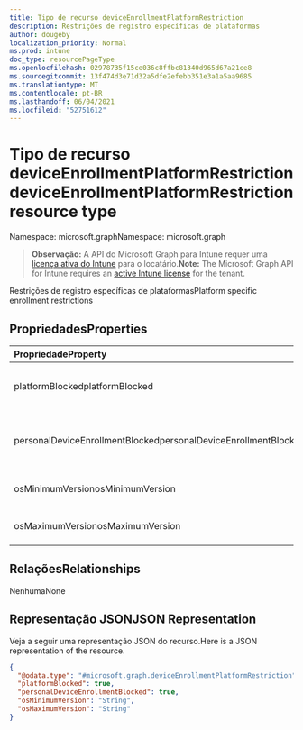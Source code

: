 ```yaml
---
title: Tipo de recurso deviceEnrollmentPlatformRestriction
description: Restrições de registro específicas de plataformas
author: dougeby
localization_priority: Normal
ms.prod: intune
doc_type: resourcePageType
ms.openlocfilehash: 02978735f15ce036c8ffbc81340d965d67a21ce8
ms.sourcegitcommit: 13f474d3e71d32a5dfe2efebb351e3a1a5aa9685
ms.translationtype: MT
ms.contentlocale: pt-BR
ms.lasthandoff: 06/04/2021
ms.locfileid: "52751612"
---
```

# <a name="deviceenrollmentplatformrestriction-resource-type"></a><span data-ttu-id="8aec9-103">Tipo de recurso deviceEnrollmentPlatformRestriction</span><span class="sxs-lookup"><span data-stu-id="8aec9-103">deviceEnrollmentPlatformRestriction resource type</span></span>

<span data-ttu-id="8aec9-104">Namespace: microsoft.graph</span><span class="sxs-lookup"><span data-stu-id="8aec9-104">Namespace: microsoft.graph</span></span>

> <span data-ttu-id="8aec9-105">**Observação:** A API do Microsoft Graph para Intune requer uma [licença ativa do Intune](https://go.microsoft.com/fwlink/?linkid=839381) para o locatário.</span><span class="sxs-lookup"><span data-stu-id="8aec9-105">**Note:** The Microsoft Graph API for Intune requires an [active Intune license](https://go.microsoft.com/fwlink/?linkid=839381) for the tenant.</span></span>

<span data-ttu-id="8aec9-106">Restrições de registro específicas de plataformas</span><span class="sxs-lookup"><span data-stu-id="8aec9-106">Platform specific enrollment restrictions</span></span>

## <a name="properties"></a><span data-ttu-id="8aec9-107">Propriedades</span><span class="sxs-lookup"><span data-stu-id="8aec9-107">Properties</span></span>
|<span data-ttu-id="8aec9-108">Propriedade</span><span class="sxs-lookup"><span data-stu-id="8aec9-108">Property</span></span>|<span data-ttu-id="8aec9-109">Tipo</span><span class="sxs-lookup"><span data-stu-id="8aec9-109">Type</span></span>|<span data-ttu-id="8aec9-110">Descrição</span><span class="sxs-lookup"><span data-stu-id="8aec9-110">Description</span></span>|
|:---|:---|:---|
|<span data-ttu-id="8aec9-111">platformBlocked</span><span class="sxs-lookup"><span data-stu-id="8aec9-111">platformBlocked</span></span>|<span data-ttu-id="8aec9-112">Booliano</span><span class="sxs-lookup"><span data-stu-id="8aec9-112">Boolean</span></span>|<span data-ttu-id="8aec9-113">Bloqueia o registro da plataforma</span><span class="sxs-lookup"><span data-stu-id="8aec9-113">Block the platform from enrolling</span></span>|
|<span data-ttu-id="8aec9-114">personalDeviceEnrollmentBlocked</span><span class="sxs-lookup"><span data-stu-id="8aec9-114">personalDeviceEnrollmentBlocked</span></span>|<span data-ttu-id="8aec9-115">Booliano</span><span class="sxs-lookup"><span data-stu-id="8aec9-115">Boolean</span></span>|<span data-ttu-id="8aec9-116">Bloqueia o registro de dispositivos de sua propriedade</span><span class="sxs-lookup"><span data-stu-id="8aec9-116">Block personally owned devices from enrolling</span></span>|
|<span data-ttu-id="8aec9-117">osMinimumVersion</span><span class="sxs-lookup"><span data-stu-id="8aec9-117">osMinimumVersion</span></span>|<span data-ttu-id="8aec9-118">Cadeia de caracteres</span><span class="sxs-lookup"><span data-stu-id="8aec9-118">String</span></span>|<span data-ttu-id="8aec9-119">Versão do SO mínimo compatível</span><span class="sxs-lookup"><span data-stu-id="8aec9-119">Min OS version supported</span></span>|
|<span data-ttu-id="8aec9-120">osMaximumVersion</span><span class="sxs-lookup"><span data-stu-id="8aec9-120">osMaximumVersion</span></span>|<span data-ttu-id="8aec9-121">Cadeia de caracteres</span><span class="sxs-lookup"><span data-stu-id="8aec9-121">String</span></span>|<span data-ttu-id="8aec9-122">Versão do SO máximo compatível</span><span class="sxs-lookup"><span data-stu-id="8aec9-122">Max OS version supported</span></span>|

## <a name="relationships"></a><span data-ttu-id="8aec9-123">Relações</span><span class="sxs-lookup"><span data-stu-id="8aec9-123">Relationships</span></span>
<span data-ttu-id="8aec9-124">Nenhuma</span><span class="sxs-lookup"><span data-stu-id="8aec9-124">None</span></span>

## <a name="json-representation"></a><span data-ttu-id="8aec9-125">Representação JSON</span><span class="sxs-lookup"><span data-stu-id="8aec9-125">JSON Representation</span></span>
<span data-ttu-id="8aec9-126">Veja a seguir uma representação JSON do recurso.</span><span class="sxs-lookup"><span data-stu-id="8aec9-126">Here is a JSON representation of the resource.</span></span>
<!-- {
  "blockType": "resource",
  "@odata.type": "microsoft.graph.deviceEnrollmentPlatformRestriction"
}
-->
``` json
{
  "@odata.type": "#microsoft.graph.deviceEnrollmentPlatformRestriction",
  "platformBlocked": true,
  "personalDeviceEnrollmentBlocked": true,
  "osMinimumVersion": "String",
  "osMaximumVersion": "String"
}
```




